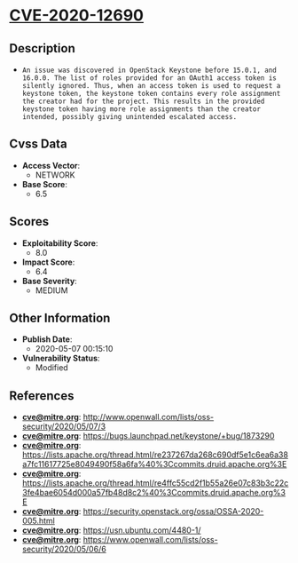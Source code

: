 
# [CVE-2020-12690](https://cve.mitre.org/cgi-bin/cvename.cgi?name=CVE-2020-12690)

## Description

- `An issue was discovered in OpenStack Keystone before 15.0.1, and 16.0.0. The list of roles provided for an OAuth1 access token is silently ignored. Thus, when an access token is used to request a keystone token, the keystone token contains every role assignment the creator had for the project. This results in the provided keystone token having more role assignments than the creator intended, possibly giving unintended escalated access.`

## Cvss Data

- **Access Vector**:
  - NETWORK
- **Base Score**:
  - 6.5

## Scores

- **Exploitability Score**:
  - 8.0
- **Impact Score**:
  - 6.4
- **Base Severity**:
  - MEDIUM

## Other Information

- **Publish Date**:
  - 2020-05-07 00:15:10
- **Vulnerability Status**:
  - Modified

## References

- **cve@mitre.org**: http://www.openwall.com/lists/oss-security/2020/05/07/3
- **cve@mitre.org**: https://bugs.launchpad.net/keystone/+bug/1873290
- **cve@mitre.org**: https://lists.apache.org/thread.html/re237267da268c690df5e1c6ea6a38a7fc11617725e8049490f58a6fa%40%3Ccommits.druid.apache.org%3E
- **cve@mitre.org**: https://lists.apache.org/thread.html/re4ffc55cd2f1b55a26e07c83b3c22c3fe4bae6054d000a57fb48d8c2%40%3Ccommits.druid.apache.org%3E
- **cve@mitre.org**: https://security.openstack.org/ossa/OSSA-2020-005.html
- **cve@mitre.org**: https://usn.ubuntu.com/4480-1/
- **cve@mitre.org**: https://www.openwall.com/lists/oss-security/2020/05/06/6
